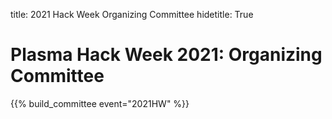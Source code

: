 title: 2021 Hack Week Organizing Committee
hidetitle: True

# Plasma Hack Week 2021: Organizing Committee

{{% build_committee event="2021HW" %}}

